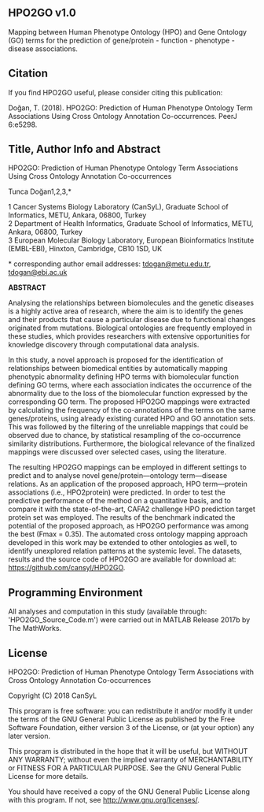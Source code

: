 ## HPO2GO v1.0

Mapping between Human Phenotype Ontology (HPO) and Gene Ontology (GO) terms for the prediction of gene/protein - function - phenotype - disease associations.

## Citation

If you find HPO2GO useful, please consider citing this publication:

Doğan, T. (2018). HPO2GO: Prediction of Human Phenotype Ontology Term Associations Using Cross Ontology Annotation Co-occurrences. PeerJ 6:e5298.

## Title, Author Info and Abstract

HPO2GO: Prediction of Human Phenotype Ontology Term Associations Using Cross Ontology Annotation Co-occurrences

Tunca Doğan1,2,3,*

1 Cancer Systems Biology Laboratory (CanSyL), Graduate School of Informatics, METU, Ankara, 06800, Turkey  
2 Department of Health Informatics, Graduate School of Informatics, METU, Ankara, 06800, Turkey  
3 European Molecular Biology Laboratory, European Bioinformatics Institute (EMBL-EBI), Hinxton, Cambridge, CB10 1SD, UK

\* corresponding author email addresses: tdogan@metu.edu.tr, tdogan@ebi.ac.uk

**ABSTRACT**

Analysing the relationships between biomolecules and the genetic diseases is a highly active area of research, where the aim is to identify the genes and their products that cause a particular disease due to functional changes originated from mutations. Biological ontologies are frequently employed in these studies, which provides researchers with extensive opportunities for knowledge discovery through computational data analysis.

In this study, a novel approach is proposed for the identification of relationships between biomedical entities by automatically mapping phenotypic abnormality defining HPO terms with biomolecular function defining GO terms, where each association indicates the occurrence of the abnormality due to the loss of the biomolecular function expressed by the corresponding GO term. The proposed HPO2GO mappings were extracted by calculating the frequency of the co-annotations of the terms on the same genes/proteins, using already existing curated HPO and GO annotation sets. This was followed by the filtering of the unreliable mappings that could be observed due to chance, by statistical resampling of the co-occurrence similarity distributions. Furthermore, the biological relevance of the finalized mappings were discussed over selected cases, using the literature.

The resulting HPO2GO mappings can be employed in different settings to predict and to analyse novel gene/protein—ontology term—disease relations. As an application of the proposed approach, HPO term—protein associations (i.e., HPO2protein) were predicted. In order to test the predictive performance of the method on a quantitative basis, and to compare it with the state-of-the-art, CAFA2 challenge HPO prediction target protein set was employed. The results of the benchmark indicated the potential of the proposed approach, as HPO2GO performance was among the best (Fmax = 0.35). The automated cross ontology mapping approach developed in this work may be extended to other ontologies as well, to identify unexplored relation patterns at the systemic level. The datasets, results and the source code of HPO2GO are available for download at: https://github.com/cansyl/HPO2GO.

## Programming Environment

All analyses and computation in this study (available through: 'HPO2GO_Source_Code.m') were carried out in MATLAB Release 2017b by The MathWorks.

## License
HPO2GO: Prediction of Human Phenotype Ontology Term Associations with Cross Ontology Annotation Co-occurrences

Copyright (C) 2018 CanSyL

This program is free software: you can redistribute it and/or modify it under the terms of the GNU General Public License as published by the Free Software Foundation, either version 3 of the License, or (at your option) any later version.

This program is distributed in the hope that it will be useful, but WITHOUT ANY WARRANTY; without even the implied warranty of MERCHANTABILITY or FITNESS FOR A PARTICULAR PURPOSE. See the GNU General Public License for more details.

You should have received a copy of the GNU General Public License along with this program.  If not, see <http://www.gnu.org/licenses/>.
